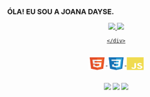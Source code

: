 ### ÓLA! EU SOU A JOANA DAYSE.

<div align="center">
  <a href="https://github.com/joanadayse">
 
  <img height="180em" src="https://github-readme-stats.vercel.app/api?username=joanadayse&show_icons=true&theme=cobalt&include_all_commits=true&count_private=true"/>
  <img height="180em" src="https://github-readme-stats.vercel.app/api/top-langs/?username=joanadayse&layout=compact&langs_count=7&theme=cobalt"/>
  
    </div>
<div style="display: inline_block"><br>
  
  <img align="center" alt="Rafa-HTML" height="30" width="40" src="https://raw.githubusercontent.com/devicons/devicon/master/icons/html5/html5-original.svg">
  <img align="center" alt="Rafa-CSS" height="30" width="40" src="https://raw.githubusercontent.com/devicons/devicon/master/icons/css3/css3-original.svg">
   <img align="center" alt="Rafa-Js" height="30" width="40" src="https://raw.githubusercontent.com/devicons/devicon/master/icons/javascript/javascript-plain.svg">
   
  
  ##
 
  <div>
    <a href="https://instagram.com/daysejoana.3" target="_blank"><img src="https://img.shields.io/badge/-Instagram-%23E4405F?style=for-the-badge&logo=instagram&logoColor=white" target="_blank"></a>
    <a href="https://discord.gg/hTKzmaK" target="_blank"><img src="https://img.shields.io/badge/Discord-7289DA?style=for-the-badge&logo=discord&logoColor=white" target="_blank"></a> 
    <a href = "mailto:daysejoana3@gmail.com"><img src="https://img.shields.io/badge/-Gmail-%23333?style=for-the-badge&logo=gmail&logoColor=white" target="_blank"></a>
    
   </div> 
